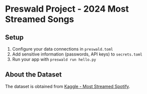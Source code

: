 # Preswald Project - 2024 Most Streamed Songs

## Setup
1. Configure your data connections in `preswald.toml`
2. Add sensitive information (passwords, API keys) to `secrets.toml`
3. Run your app with `preswald run hello.py`

## About the Dataset
The dataset is obtained from [Kaggle - Most Streamed Spotify](https://www.kaggle.com/datasets/nelgiriyewithana/most-streamed-spotify-songs-2024?resource=download).
